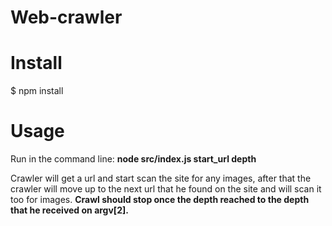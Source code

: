 # Web-crawler


# Install

<p>
$ npm install
</p>

# Usage

<p>
Run in the command line: <strong>node src/index.js start_url depth </strong>
</p>


<p>
Crawler will get a url and start scan the site for any images, after that the crawler will move up to the next url that he found on the site and will scan it too for images. <b/>
Crawl should stop once the depth reached to the depth that he received on argv[2].
</p>





